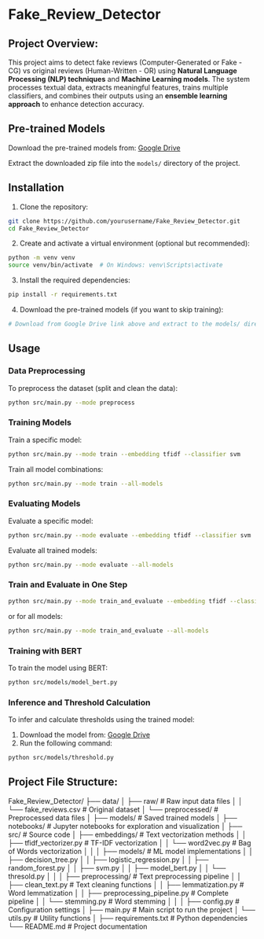 # Fake_Review_Detector

## Project Overview: 
This project aims to detect fake reviews (Computer-Generated or Fake - CG) vs original reviews (Human-Written - OR) using **Natural Language Processing (NLP) techniques** and **Machine Learning models**. The system processes textual data, extracts meaningful features, trains multiple classifiers, and combines their outputs using an **ensemble learning approach** to enhance detection accuracy.

## Pre-trained Models
Download the pre-trained models from: [Google Drive](https://drive.google.com/file/d/1n14eSuAM8nX_6pQe2HVd_CF7azJQmWxi/view?usp=sharing)

Extract the downloaded zip file into the `models/` directory of the project.

## Installation

1. Clone the repository:
```bash
git clone https://github.com/yourusername/Fake_Review_Detector.git
cd Fake_Review_Detector
```

2. Create and activate a virtual environment (optional but recommended):
```bash
python -m venv venv
source venv/bin/activate  # On Windows: venv\Scripts\activate
```

3. Install the required dependencies:
```bash
pip install -r requirements.txt
```

4. Download the pre-trained models (if you want to skip training):
```bash
# Download from Google Drive link above and extract to the models/ directory
```

## Usage

### Data Preprocessing

To preprocess the dataset (split and clean the data):

```bash
python src/main.py --mode preprocess
```

### Training Models

Train a specific model:

```bash
python src/main.py --mode train --embedding tfidf --classifier svm
```

Train all model combinations:

```bash
python src/main.py --mode train --all-models
```

### Evaluating Models

Evaluate a specific model:

```bash
python src/main.py --mode evaluate --embedding tfidf --classifier svm
```

Evaluate all trained models:

```bash
python src/main.py --mode evaluate --all-models
```

### Train and Evaluate in One Step

```bash
python src/main.py --mode train_and_evaluate --embedding tfidf --classifier svm
```

or for all models:

```bash
python src/main.py --mode train_and_evaluate --all-models
```
### Training with BERT

To train the model using BERT:

```bash
python src/models/model_bert.py
```

### Inference and Threshold Calculation

To infer and calculate thresholds using the trained model:

1. Download the model from: [Google Drive](https://drive.google.com/file/d/1f3-kes7OcHLdDDf89ipK87fDqyG9uC6h/view?usp=sharing)
2. Run the following command:

```bash
python src/models/threshold.py
```

## Project File Structure: 
Fake_Review_Detector/
├── data/
│   ├── raw/             # Raw input data files
│   │   └── fake_reviews.csv  # Original dataset
│   └── preprocessed/    # Preprocessed data files
│
├── models/              # Saved trained models
│
├── notebooks/           # Jupyter notebooks for exploration and visualization
│
├── src/                 # Source code
│   ├── embeddings/      # Text vectorization methods
│   │   ├── tfidf_vectorizer.py  # TF-IDF vectorization
│   │   └── word2vec.py  # Bag of Words vectorization
│   │
│   ├── models/          # ML model implementations
│   │   ├── decision_tree.py
│   │   ├── logistic_regression.py
│   │   ├── random_forest.py
│   │   ├── svm.py
│   │   ├── model_bert.py
│   │   └── thresold.py
│   │
│   ├── preprocessing/   # Text preprocessing pipeline
│   │   ├── clean_text.py       # Text cleaning functions
│   │   ├── lemmatization.py    # Word lemmatization
│   │   ├── preprocessing_pipeline.py  # Complete pipeline
│   │   └── stemming.py         # Word stemming
│   │
│   ├── config.py        # Configuration settings
│   ├── main.py          # Main script to run the project
│   └── utils.py         # Utility functions
│
├── requirements.txt     # Python dependencies
└── README.md            # Project documentation